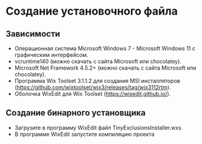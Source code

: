 # Создание установочного файла

## Зависимости

- Операционная система Microsoft Windows 7 - Microsoft Windows 11 с графическим интерфейсом. 
- vcruntime140 (можно скачать с сайта Microsoft или chocolatey).
- Microsoft Net Framework 4.5.2+ (можно скачать с сайта Microsoft или chocolatey).
- Программа Wix Toolset 3.1.1.2 для создания MSI инсталляторов (<https://github.com/wixtoolset/wix3/releases/tag/wix3112rtm>).
- Оболочка WixEdit для Wix Toolset (<https://wixedit.github.io/>).

## Создание бинарного установщикa

- Загрузите в программу WixEdit файл TinyExclusionsInstaller.wxs
- В программе WixEdit запустите компиляцию проекта

